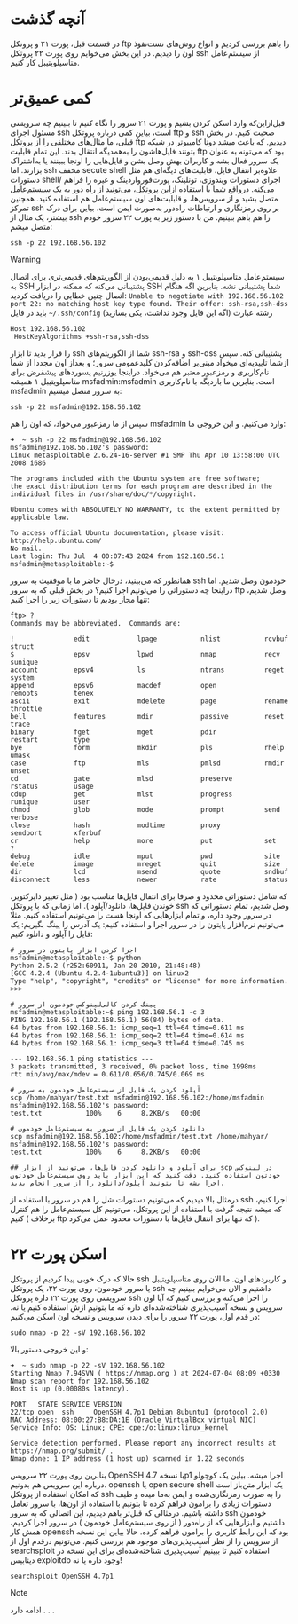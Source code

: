 # آنچه گذشت
در قسمت قبل، پورت ۲۱ و پروتکل ftp را باهم بررسی کردیم و انواع روش‌های تست‌نفوذ اون را دیدیم. در این بخش می‌خوایم روی پورت ۲۲ پروتکل ssh از سیستم‌عامل متاسپلویتیبل کار کنیم.

# کمی عمیق‌تر
قبل‌ازاین‌که وارد اسکن کردن بشیم و پورت ۲۱ سرور را نگاه کنیم تا ببینیم چه سرویسی مسئول اجرای ssh است، بیاین کمی درباره پروتکل ftp و ssh صحبت کنیم. در بخش قبلی، ما مثال‌های مختلفی را از پروتکل ftp دیدیم. که باعث میشد دوتا کامپیوتر در شبکه بتونند فایل‌هاشون را به‌همدیگه انتقال بدند. این تمام قابلیت ftp بود که می‌تونه به عنوان یک سرور فعال بشه و کاربران بهش وصل بشن و فایل‌هایی را اونجا ببینند یا به‌اشتراک بزارند. اما ssh مخفف secute shell علاوه‌بر انتقال فایل، قابلیت‌های دیگه‌ای هم مثل دستورات shell/ اجرای دستورات ویندوزی، تونلینگ، پورت‌فورواردینگ و غیره را فراهم می‌کنه. درواقع شما با استفاده ازاین پروتکل، می‌تونید از راه دور به یک سیستم‌عامل متصل بشید و از سرویس‌ها، و قابلیت‌های اون سیستم‌عامل هم استفاده کنید. همچنین تمرکز ssh بر روی رمزنگاری و ارتباطات راه‌دور به‌صورت ایمن است.
بیاین برای درک بیشتر، یک مثال از ssh را هم باهم ببینیم. من با دستور زیر به پورت ۲۲ سرور خودم متصل میشم:

`ssh -p 22 192.168.56.102`

> [!WARNING]
> سیستم‌عامل متاسپلویتیبل ۱ به دلیل قدیمی‌بودن از الگوریتم‌های قدیمی‌تری برای اتصال به SSH پشتیبانی می‌کنه که ممکنه در ابزار SSH شما پشتیبانی نشه. بنابرین اگه هنگام اتصال چنین خطایی را دریافت کردید: `Unable to negotiate with 192.168.56.102 port 22: no matching host key type found. Their offer: ssh-rsa,ssh-dss` باید در فایل `~/.ssh/config` (اگه این فایل وجود نداشت، یکی بسازید) رشته عبارت
> ```
> Host 192.168.56.102
>  HostKeyAlgorithms +ssh-rsa,ssh-dss
>```
> را قرار بدید تا ابزار ssh شما از الگوریتم‌های ssh-rsa و ssh-dss پشتیبانی کنه. سپس ازشما تاییدیه‌ای میخواد مبنی‌بر اضافه‌کردن کلیدعمومی سرور؛ و بعداز اون مجددا از شما نام‌کاربری و رمزعبور معتبر هم می‌خواد. دراینجا یوزرنیم پسوردهای پیشفرض برای متاسپلویتیبل ۱ همیشه msfadmin:msfadmin است. بنابرین ما باردیگه با نام‌کاربری msfadmin به سرور متصل میشیم:

`ssh -p 22 msfadmin@192.168.56.102`

سپس از ما رمزعبور می‌خواد، که اون را هم msfadmin وارد می‌کنیم. و این خروجی ما:

```
➜  ~ ssh -p 22 msfadmin@192.168.56.102
msfadmin@192.168.56.102's password: 
Linux metasploitable 2.6.24-16-server #1 SMP Thu Apr 10 13:58:00 UTC 2008 i686

The programs included with the Ubuntu system are free software;
the exact distribution terms for each program are described in the
individual files in /usr/share/doc/*/copyright.

Ubuntu comes with ABSOLUTELY NO WARRANTY, to the extent permitted by
applicable law.

To access official Ubuntu documentation, please visit:
http://help.ubuntu.com/
No mail.
Last login: Thu Jul  4 00:07:43 2024 from 192.168.56.1
msfadmin@metasploitable:~$ 

```

همانطور که می‌بینید، درحال حاضر ما با موفقیت به سرور ssh خودمون وصل شدیم. اما دراینجا چه دستوراتی را می‌تونیم اجرا کنیم؟ در بخش قبلی که به سرور ftp وصل شدیم، تنها مجاز بودیم تا دستورات زیر را اجرا کنیم:
```
ftp> ?
Commands may be abbreviated.  Commands are:

!               edit            lpage           nlist           rcvbuf          struct
$               epsv            lpwd            nmap            recv            sunique
account         epsv4           ls              ntrans          reget           system
append          epsv6           macdef          open            remopts         tenex
ascii           exit            mdelete         page            rename          throttle
bell            features        mdir            passive         reset           trace
binary          fget            mget            pdir            restart         type
bye             form            mkdir           pls             rhelp           umask
case            ftp             mls             pmlsd           rmdir           unset
cd              gate            mlsd            preserve        rstatus         usage
cdup            get             mlst            progress        runique         user
chmod           glob            mode            prompt          send            verbose
close           hash            modtime         proxy           sendport        xferbuf
cr              help            more            put             set             ?
debug           idle            mput            pwd             site
delete          image           mreget          quit            size
dir             lcd             msend           quote           sndbuf
disconnect      less            newer           rate            status
```

که شامل دستوراتی محدود و صرفا برای انتقال فایل‌ها مناسب بود ( مثل تغییر دایرکتویر، خوندن فایل‌ها، دانلود/آپلود ). اما زمانی که با پروتکل ssh وصل شدیم، تمام دستوراتی که در سرور وجود داره، و تمام ابزارهایی که اونجا هست را می‌تونیم استفاده کنیم. مثلا می‌تونیم نرم‌افزار پایتون را در سرور اجرا و استفاده کنیم: یک آدرس را پینگ بگیریم: یک فایل را آپلود و دانلود کنیم:

```
# اجرا کردن ابزار پایتون در سرور
msfadmin@metasploitable:~$ python
Python 2.5.2 (r252:60911, Jan 20 2010, 21:48:48) 
[GCC 4.2.4 (Ubuntu 4.2.4-1ubuntu3)] on linux2
Type "help", "copyright", "credits" or "license" for more information.
>>> 

# پینگ کردن کالی‌لینوکس خودمون از سرور
msfadmin@metasploitable:~$ ping 192.168.56.1 -c 3
PING 192.168.56.1 (192.168.56.1) 56(84) bytes of data.
64 bytes from 192.168.56.1: icmp_seq=1 ttl=64 time=0.611 ms
64 bytes from 192.168.56.1: icmp_seq=2 ttl=64 time=0.614 ms
64 bytes from 192.168.56.1: icmp_seq=3 ttl=64 time=0.745 ms

--- 192.168.56.1 ping statistics ---
3 packets transmitted, 3 received, 0% packet loss, time 1998ms
rtt min/avg/max/mdev = 0.611/0.656/0.745/0.069 ms

# آپلود کردن یک فایل از سیستم‌عامل خودمون به سرور
scp /home/mahyar/test.txt msfadmin@192.168.56.102:/home/msfadmin
msfadmin@192.168.56.102's password: 
test.txt           100%    6     8.2KB/s   00:00  

# دانلود کردن یک فایل از سرور به سیستم‌عامل خودمون
scp msfadmin@192.168.56.102:/home/msfadmin/test.txt /home/mahyar/
msfadmin@192.168.56.102's password: 
test.txt           100%    6     8.2KB/s   00:00 

## برای آپلود و دانلود کردن فایل‌ها، می‌تونید از ابزار scp در لینوکس خودتون استفاده کنید. دقت کنید که این ابزار باید روی سیستم‌عامل خودتون اجرا بشه تا بتونید آپلود/دانلود را از سرور انجام بدید.
```

درمثال بالا دیدیم که می‌تونیم دستورات شل را هم در سرور با استفاده از ssh اجرا کنیم، که میشه نتیجه گرفت با استفاده از این پروتکل، می‌تونیم کل سیستم‌عامل را هم کنترل کنیم ( برخلاف ftp که تنها برای انتقال فایل‌ها با دستورات محدود عمل می‌کرد ).


# اسکن پورت ۲۲
حالا که درک خوبی پیدا کردیم از پروتکل ssh و کاربردهای اون. ما الان روی متاسپلویتیبل یا سرور خودمون، روی پورت ۲۲، یک پروتکل ssh داشتیم و الان می‌خوایم ببینیم چه سرویسی روی پورت ۲۲ داره پروتکل ssh را اجرا می‌کنه و بررسی کنیم که آیا اون سرویس و نسخه آسیب‌پذیری شناخته‌شده‌ای داره که ما بتونیم ازش استفاده کنیم یا نه.
در قدم اول، پورت ۲۲ سرور را برای دیدن سرویس و نسخه اون اسکن می‌کنیم:

`sudo nmap -p 22 -sV 192.168.56.102`

و این خروجی دستور بالا:

```
➜  ~ sudo nmap -p 22 -sV 192.168.56.102
Starting Nmap 7.94SVN ( https://nmap.org ) at 2024-07-04 08:09 +0330
Nmap scan report for 192.168.56.102
Host is up (0.00080s latency).

PORT   STATE SERVICE VERSION
22/tcp open  ssh     OpenSSH 4.7p1 Debian 8ubuntu1 (protocol 2.0)
MAC Address: 08:00:27:B8:DA:1E (Oracle VirtualBox virtual NIC)
Service Info: OS: Linux; CPE: cpe:/o:linux:linux_kernel

Service detection performed. Please report any incorrect results at https://nmap.org/submit/ .
Nmap done: 1 IP address (1 host up) scanned in 1.22 seconds

```

بنابرین روی پورت ۲۲ سرویس OpenSSH با نسخه 4.7p1 اجرا میشه. بیاین یک کوچولو درباره این سرویس هم بدونیم. openssh یا open secure shell یک ابزار متن‌باز است که امکان استفاده از پروتکل ssh را به صورت رمزنگاری‌شده و ایمن به‌ما میده و طیف دستورات زیادی را برامون فراهم کرده تا بتونیم با استفاده از اون‌ها، با سرور تعامل داشته باشیم. درمثالی که قبل‌تر باهم دیدیم، این اتصالی که به سرور ssh خودمون داشتیم و ابزارهایی که از راه‌دور ( از روی سیستم‌عامل خودمون ) در سرور اجرا کردیم، همش کار openssh بود که این رابط کاربری را برامون فراهم کرده.
حالا بیاین این نسخه از سرویس را از نظر آسیب‌پذیری‌های موجود هم بررسی کنیم. می‌تونیم درقدم اول از searchsploit استفاده کنیم تا ببینیم آسیب‌پذیری شناخته‌شده‌ای برای این نسخه در دیتابیس exploitdb وجود داره یا نه!

`searchsploit OpenSSH 4.7p1`

> [!NOTE]
> ادامه دارد . . .
